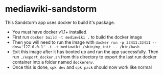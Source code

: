 mediawiki-sandstorm
===================

This Sandstorm app uses docker to build it's package.

* You must have docker v1.1+ installed.
* First run `docker build -t mediawiki .` to build the docker image
* Then you will need to run the image with `docker run -p 33411:33411 --dns='127.0.0.1' -i -t mediawiki /sbin/my_init -- /bin/bash`
* Exit this image after it has booted up and run the app successfully. Then run `./export_docker.sh` from this directory to export the last run docker container into a folder named `dockerenv`.
* Once this is done, `spk dev` and `spk pack` should now work like normal
